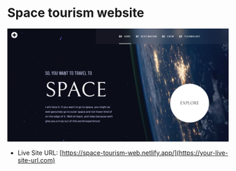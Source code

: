 #  Space tourism website

![Design preview for the Space tourism website coding challenge](./assets/preview.png)

- Live Site URL: [https://space-tourism-web.netlify.app/](https://your-live-site-url.com)



